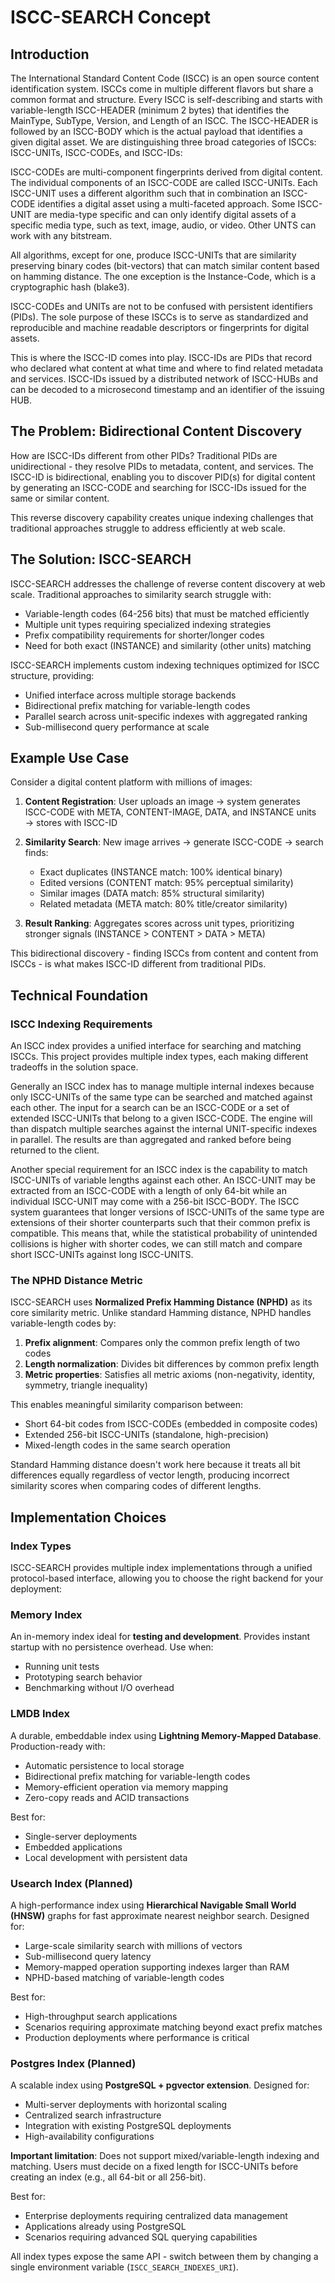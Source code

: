 # ISCC-SEARCH Concept

## Introduction

The International Standard Content Code (ISCC) is an open source content identification system. ISCCs come in
multiple different flavors but share a common format and structure. Every ISCC is self-describing and starts
with variable-length ISCC-HEADER (minimum 2 bytes) that identifies the MainType, SubType, Version, and Length of
an ISCC. The ISCC-HEADER is followed by an ISCC-BODY which is the actual payload that identifies a given digital
asset. We are distinguishing three broad categories of ISCCs: ISCC-UNITs, ISCC-CODEs, and ISCC-IDs:

ISCC-CODEs are multi-component fingerprints derived from digital content. The individual components of an
ISCC-CODE are called ISCC-UNITs. Each ISCC-UNIT uses a different algorithm such that in combination an ISCC-CODE
identifies a digital asset using a multi-faceted approach. Some ISCC-UNIT are media-type specific and can only
identify digital assets of a specific media type, such as text, image, audio, or video. Other UNTS can work with
any bitstream.

All algorithms, except for one, produce ISCC-UNITs that are similarity preserving binary codes (bit-vectors)
that can match similar content based on hamming distance. The one exception is the Instance-Code, which is a
cryptographic hash (blake3).

ISCC-CODEs and UNITs are not to be confused with persistent identifiers (PIDs). The sole purpose of these ISCCs
is to serve as standardized and reproducible and machine readable descriptors or fingerprints for digital
assets.

This is where the ISCC-ID comes into play. ISCC-IDs are PIDs that record who declared what content at what time
and where to find related metadata and services. ISCC-IDs issued by a distributed network of ISCC-HUBs and can
be decoded to a microsecond timestamp and an identifier of the issuing HUB.

## The Problem: Bidirectional Content Discovery

How are ISCC-IDs different from other PIDs? Traditional PIDs are unidirectional - they resolve PIDs to metadata,
content, and services. The ISCC-ID is bidirectional, enabling you to discover PID(s) for digital content by
generating an ISCC-CODE and searching for ISCC-IDs issued for the same or similar content.

This reverse discovery capability creates unique indexing challenges that traditional approaches struggle to
address efficiently at web scale.

## The Solution: ISCC-SEARCH

ISCC-SEARCH addresses the challenge of reverse content discovery at web scale. Traditional approaches to
similarity search struggle with:

- Variable-length codes (64-256 bits) that must be matched efficiently
- Multiple unit types requiring specialized indexing strategies
- Prefix compatibility requirements for shorter/longer codes
- Need for both exact (INSTANCE) and similarity (other units) matching

ISCC-SEARCH implements custom indexing techniques optimized for ISCC structure, providing:

- Unified interface across multiple storage backends
- Bidirectional prefix matching for variable-length codes
- Parallel search across unit-specific indexes with aggregated ranking
- Sub-millisecond query performance at scale

## Example Use Case

Consider a digital content platform with millions of images:

1. **Content Registration**: User uploads an image → system generates ISCC-CODE with META, CONTENT-IMAGE, DATA,
   and INSTANCE units → stores with ISCC-ID

2. **Similarity Search**: New image arrives → generate ISCC-CODE → search finds:
   - Exact duplicates (INSTANCE match: 100% identical binary)
   - Edited versions (CONTENT match: 95% perceptual similarity)
   - Similar images (DATA match: 85% structural similarity)
   - Related metadata (META match: 80% title/creator similarity)

3. **Result Ranking**: Aggregates scores across unit types, prioritizing stronger signals (INSTANCE > CONTENT >
   DATA > META)

This bidirectional discovery - finding ISCCs from content and content from ISCCs - is what makes ISCC-ID
different from traditional PIDs.

## Technical Foundation

### ISCC Indexing Requirements

An ISCC index provides a unified interface for searching and matching ISCCs. This project provides multiple
index types, each making different tradeoffs in the solution space.

Generally an ISCC index has to manage multiple internal indexes because only ISCC-UNITs of the same type can be
searched and matched against each other. The input for a search can be an ISCC-CODE or a set of extended
ISCC-UNITs that belong to a given ISCC-CODE. The engine will than dispatch multiple searches against the
internal UNIT-specific indexes in parallel. The results are than aggregated and ranked before being returned to
the client.

Another special requirement for an ISCC index is the capability to match ISCC-UNITs of variable lengths against
each other. An ISCC-UNIT may be extracted from an ISCC-CODE with a length of only 64-bit while an individual
ISCC-UNIT may come with a 256-bit ISCC-BODY. The ISCC system guarantees that longer versions of ISCC-UNITs of
the same type are extensions of their shorter counterparts such that their common prefix is compatible. This
means that, while the statistical probability of unintended collisions is higher with shorter codes, we can
still match and compare short ISCC-UNITs against long ISCC-UNITS.

### The NPHD Distance Metric

ISCC-SEARCH uses **Normalized Prefix Hamming Distance (NPHD)** as its core similarity metric. Unlike standard
Hamming distance, NPHD handles variable-length codes by:

1. **Prefix alignment**: Compares only the common prefix length of two codes
2. **Length normalization**: Divides bit differences by common prefix length
3. **Metric properties**: Satisfies all metric axioms (non-negativity, identity, symmetry, triangle inequality)

This enables meaningful similarity comparison between:

- Short 64-bit codes from ISCC-CODEs (embedded in composite codes)
- Extended 256-bit ISCC-UNITs (standalone, high-precision)
- Mixed-length codes in the same search operation

Standard Hamming distance doesn't work here because it treats all bit differences equally regardless of vector
length, producing incorrect similarity scores when comparing codes of different lengths.

## Implementation Choices

### Index Types

ISCC-SEARCH provides multiple index implementations through a unified protocol-based interface, allowing you to
choose the right backend for your deployment:

### Memory Index

An in-memory index ideal for **testing and development**. Provides instant startup with no persistence overhead.
Use when:

- Running unit tests
- Prototyping search behavior
- Benchmarking without I/O overhead

### LMDB Index

A durable, embeddable index using **Lightning Memory-Mapped Database**. Production-ready with:

- Automatic persistence to local storage
- Bidirectional prefix matching for variable-length codes
- Memory-efficient operation via memory mapping
- Zero-copy reads and ACID transactions

Best for:

- Single-server deployments
- Embedded applications
- Local development with persistent data

### Usearch Index (Planned)

A high-performance index using **Hierarchical Navigable Small World (HNSW)** graphs for fast approximate nearest
neighbor search. Designed for:

- Large-scale similarity search with millions of vectors
- Sub-millisecond query latency
- Memory-mapped operation supporting indexes larger than RAM
- NPHD-based matching of variable-length codes

Best for:

- High-throughput search applications
- Scenarios requiring approximate matching beyond exact prefix matches
- Production deployments where performance is critical

### Postgres Index (Planned)

A scalable index using **PostgreSQL + pgvector extension**. Designed for:

- Multi-server deployments with horizontal scaling
- Centralized search infrastructure
- Integration with existing PostgreSQL deployments
- High-availability configurations

**Important limitation**: Does not support mixed/variable-length indexing and matching. Users must decide on a
fixed length for ISCC-UNITs before creating an index (e.g., all 64-bit or all 256-bit).

Best for:

- Enterprise deployments requiring centralized data management
- Applications already using PostgreSQL
- Scenarios requiring advanced SQL querying capabilities

All index types expose the same API - switch between them by changing a single environment variable
(`ISCC_SEARCH_INDEXES_URI`).
